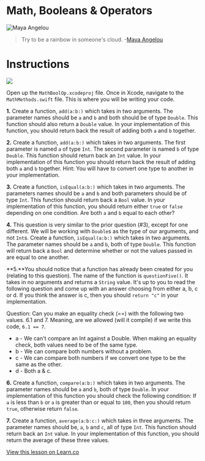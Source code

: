 # Math, Booleans & Operators

![Maya Angelou](http://i.imgur.com/kFzANc8.jpg?1)
> Try to be a rainbow in someone's cloud. -[Maya Angelou](https://en.wikipedia.org/wiki/Maya_Angelou)


# Instructions

![](http://i.imgur.com/WVy8phk.png)

Open up the `MathBoolOp.xcodeproj` file. Once in Xcode, navigate to the `MathMethods.swift` file. This is where you will be writing your code.

**1.** Create a function, `add(a:b:)` which takes in two arguments. The parameter names should be `a` and `b` and both should be of type `Double`. This function should also return a `Double` value. In your implementation of this function, you should return back the result of adding both `a` and `b` together.

**2.** Create a function, `add(a:b:)` which takes in two arguments. The first parameter is named `a` of type `Int`. The second parameter is named `b` of type `Double`. This function should return back an `Int` value. In your implementation of this function you should return back the result of adding both `a` and `b` together. Hint: You will have to convert one type to another in your implementation.

**3.** Create a function, `isEqual(a:b:)` which takes in two arguments. The parameters names should be `a` and `b` and both parameters should be of type `Int`. This function should return back a `Bool` value. In your implementation of this function, you should return either `true` or `false` depending on one condition. Are both `a` and `b` equal to each other?

**4.** This question is very similar to the prior question (#3), except for one different. We will be working with `Double`s as the type of our arguments, and not `Int`s. Create a function, `isEqual(a:b:)` which takes in two arguments. The parameter names should be `a` and `b`, both of type `Double`. This function will return back a `Bool` and determine whether or not the values passed in are equal to one another.

**5.**You should notice that a function has already been created for you (relating to this question). The name of the function is `questionFive()`. It takes in no arguments and returns a `String` value. It's up to you to read the following question and come up with an answer choosing from either a, b, c or d. If you think the answer is c, then you should `return "c"` in your implementation.

Question: Can you make an equality check (==) with the following two values. 6.1 and 7.  Meaning, are we allowed (will it compile) if we write this code, `6.1 == 7`.

* a - We can't compare an Int against a Double. When making an equality check, both values need to be of the same type.
* b - We can compare both numbers without a problem.
* c - We can compare both numbers if we convert one type to be the same as the other.
* d - Both a & c.

**6.** Create a function, `compare(a:b:)` which takes in two arguments. The parameter names should be `a` and `b`, both of type `Double`. In your implementation of this function you should check the following condition: If `a` is less than `b` or `a` is greater than or equal to `100`, then you should return `true`, otherwise return `false`.

**7.** Create a function, `average(a:b:c:)` which takes in three arguments. The parameter names should be, `a`, `b` and `c`, all of type `Int`. This function should return back an `Int` value. In your implementation of this function, you should return the average of these three values.



<a href='https://learn.co/lessons/MathBoolOpLab' data-visibility='hidden'>View this lesson on Learn.co</a>
